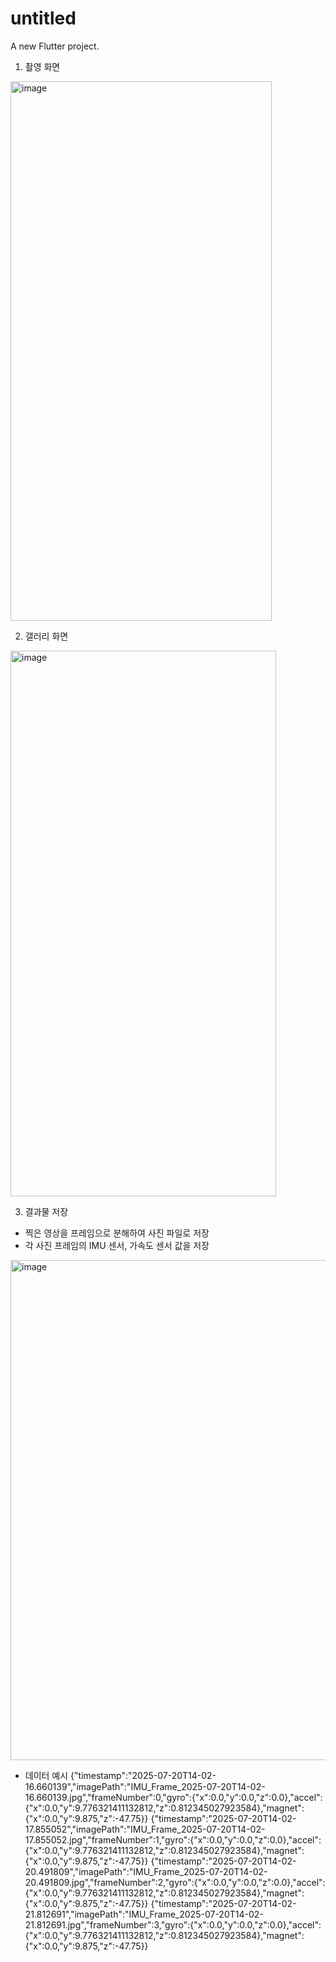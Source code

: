 # untitled

A new Flutter project.

1. 촬영 화면
<img width="418" height="863" alt="image" src="https://github.com/user-attachments/assets/46cd205d-7ff5-4e45-af6e-e4a812111235" />


2. 갤러리 화면
<img width="425" height="873" alt="image" src="https://github.com/user-attachments/assets/5e51dd4d-904a-4161-9dfe-45118a6a0e00" />

3. 결과물 저장
- 찍은 영상을 프레임으로 분해하여 사진 파일로 저장
- 각 사진 프레임의 IMU 센서, 가속도 센서 값을 저장
<img width="625" height="800" alt="image" src="https://github.com/user-attachments/assets/cc444101-054c-4c99-aff4-ef71b17f1c0d" />

- 데이터 예시
{"timestamp":"2025-07-20T14-02-16.660139","imagePath":"IMU_Frame_2025-07-20T14-02-16.660139.jpg","frameNumber":0,"gyro":{"x":0.0,"y":0.0,"z":0.0},"accel":{"x":0.0,"y":9.776321411132812,"z":0.812345027923584},"magnet":{"x":0.0,"y":9.875,"z":-47.75}}
{"timestamp":"2025-07-20T14-02-17.855052","imagePath":"IMU_Frame_2025-07-20T14-02-17.855052.jpg","frameNumber":1,"gyro":{"x":0.0,"y":0.0,"z":0.0},"accel":{"x":0.0,"y":9.776321411132812,"z":0.812345027923584},"magnet":{"x":0.0,"y":9.875,"z":-47.75}}
{"timestamp":"2025-07-20T14-02-20.491809","imagePath":"IMU_Frame_2025-07-20T14-02-20.491809.jpg","frameNumber":2,"gyro":{"x":0.0,"y":0.0,"z":0.0},"accel":{"x":0.0,"y":9.776321411132812,"z":0.812345027923584},"magnet":{"x":0.0,"y":9.875,"z":-47.75}}
{"timestamp":"2025-07-20T14-02-21.812691","imagePath":"IMU_Frame_2025-07-20T14-02-21.812691.jpg","frameNumber":3,"gyro":{"x":0.0,"y":0.0,"z":0.0},"accel":{"x":0.0,"y":9.776321411132812,"z":0.812345027923584},"magnet":{"x":0.0,"y":9.875,"z":-47.75}}
